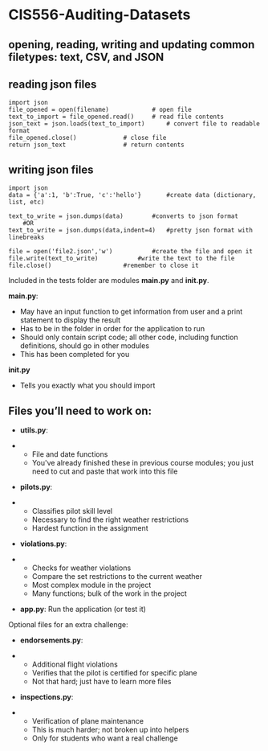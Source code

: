 # CIS556-Auditing-Datasets

## opening, reading, writing and updating common filetypes: text, CSV, and JSON

## reading json files
```
import json
file_opened = open(filename) 			# open file
text_to_import = file_opened.read()		# read file contents
json_text = json.loads(text_to_import)		# convert file to readable format
file_opened.close()				# close file
return json_text				# return contents
```

## writing json files
```
import json
data = {'a':1, 'b':True, 'c':'hello'}		#create data (dictionary, list, etc)

text_to_write = json.dumps(data)		#converts to json format
	#OR
text_to_write = json.dumps(data,indent=4)	#pretty json format with linebreaks

file = open('file2.json','w')			#create the file and open it
file.write(text_to_write)			#write the text to the file
file.close()					#remember to close it
```

Included in the tests folder are modules **__main__.py** and **__init__.py**.

**__main__.py**:

- May have an input function to get information from user and a print statement to display the result
- Has to be in the folder in order for the application to run
- Should only contain script code; all other code, including function definitions, should go in other modules
- This has been completed for you

**__init__.py**

- Tells you exactly what you should import

## Files you’ll need to work on:

- **utils.py**: 

- - File and date functions
  - You've already finished these in previous course modules; you just need to cut and paste that work into this file

- **pilots.py**: 

- - Classifies pilot skill level
  - Necessary to find the right weather restrictions
  - Hardest function in the assignment

- **violations.py**: 

- - Checks for weather violations
  - Compare the set restrictions to the current weather
  - Most complex module in the project
  - Many functions; bulk of the work in the project

- **app.py**: Run the application (or test it)

Optional files for an extra challenge:

- **endorsements.py**: 

- - Additional flight violations
  - Verifies that the pilot is certified for specific plane
  - Not that hard; just have to learn more files

- **inspections.py**: 

- - Verification of plane maintenance
  - This is much harder; not broken up into helpers
  - Only for students who want a real challenge